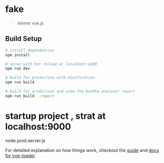 # fake

> eleme vue.js

## Build Setup

``` bash
# install dependencies
npm install

# serve with hot reload at localhost:4200
npm run dev

# build for production with minification
npm run build

# build for production and view the bundle analyzer report
npm run build --report
```
# startup project , strat at localhost:9000
node prod.server.js

For detailed explanation on how things work, checkout the [guide](http://vuejs-templates.github.io/webpack/) and [docs for vue-loader](http://vuejs.github.io/vue-loader).
